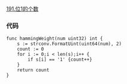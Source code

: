 [191.位1的个数](https://leetcode-cn.com/problems/number-of-1-bits/)
### 代码

```golang
func hammingWeight(num uint32) int {
	s := strconv.FormatUint(uint64(num), 2)
	count := 0
	for i := 0;i < len(s);i++ {
		if s[i] == '1' {count++}
	}
	return count
}
```
